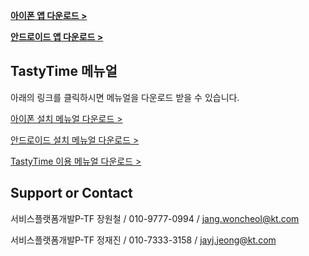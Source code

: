 
**[아이폰 앱 다운로드 >](itms-services://?action=download-manifest&url=https://dl.dropboxusercontent.com/s/eqlyvbh800lnyqw/TastyTime.plist)**

**[안드로이드 앱 다운로드 >](https://dl.dropboxusercontent.com/s/a1bz9nslkckzxiw/TastyTime.apk)**

## TastyTime 메뉴얼

아래의 링크를 클릭하시면 메뉴얼을 다운로드 받을 수 있습니다.

[아이폰 설치 메뉴얼 다운로드 >](https://dl.dropboxusercontent.com/s/1ql5lu91h1b3zpv/Tasty%20Time%20%EC%95%84%EC%9D%B4%ED%8F%B0%20%EC%84%A4%EC%B9%98%20%EB%A9%94%EB%89%B4%EC%96%BC.pptx)

[안드로이드 설치 메뉴얼 다운로드 >](https://dl.dropboxusercontent.com/s/d9nnrtd3nin6hdf/Tasty%20Time%20%EC%95%88%EB%93%9C%EB%A1%9C%EC%9D%B4%EB%93%9C%20%EC%84%A4%EC%B9%98%20%EB%A9%94%EB%89%B4%EC%96%BC.pptx)

[TastyTime 이용 메뉴얼 다운로드 >](https://dl.dropboxusercontent.com/s/moatg4sk2e1u8rp/Tasty%20Time%20%EC%82%AC%EC%9A%A9%20%EB%A9%94%EB%89%B4%EC%96%BC.pptx)

## Support or Contact

서비스플랫폼개발P-TF 장원철 / 010-9777-0994 / jang.woncheol@kt.com

서비스플랫폼개발P-TF 정재진 / 010-7333-3158 / jayj.jeong@kt.com